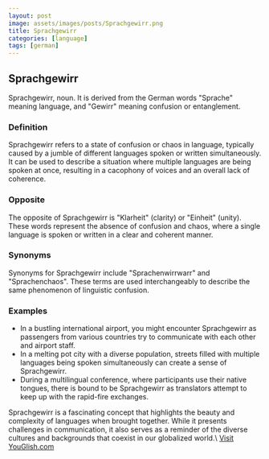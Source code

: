 ```yaml
---
layout: post
image: assets/images/posts/Sprachgewirr.png
title: Sprachgewirr
categories: [language]
tags: [german]
---
```


## Sprachgewirr

Sprachgewirr, noun. It is derived from the German words "Sprache" meaning language, and "Gewirr" meaning confusion or entanglement.

### Definition

Sprachgewirr refers to a state of confusion or chaos in language, typically caused by a jumble of different languages spoken or written simultaneously. It can be used to describe a situation where multiple languages are being spoken at once, resulting in a cacophony of voices and an overall lack of coherence.

### Opposite

The opposite of Sprachgewirr is "Klarheit" (clarity) or "Einheit" (unity). These words represent the absence of confusion and chaos, where a single language is spoken or written in a clear and coherent manner.

### Synonyms

Synonyms for Sprachgewirr include "Sprachenwirrwarr" and "Sprachenchaos". These terms are used interchangeably to describe the same phenomenon of linguistic confusion.

### Examples

- In a bustling international airport, you might encounter Sprachgewirr as passengers from various countries try to communicate with each other and airport staff.
- In a melting pot city with a diverse population, streets filled with multiple languages being spoken simultaneously can create a sense of Sprachgewirr.
- During a multilingual conference, where participants use their native tongues, there is bound to be Sprachgewirr as translators attempt to keep up with the rapid-fire exchanges.

Sprachgewirr is a fascinating concept that highlights the beauty and complexity of languages when brought together. While it presents challenges in communication, it also serves as a reminder of the diverse cultures and backgrounds that coexist in our globalized world.\ <a id="yg-widget-0" class="youglish-widget" data-query="Sprachgewirr" data-lang="german" data-components="8412" data-auto-start="0" data-bkg-color="theme_light" data-title="How%20to%20pronounce%20Sprachgewirr%20in%20German"  rel="nofollow" href="https://youglish.com">Visit YouGlish.com</a><script async src="https://youglish.com/public/emb/widget.js" charset="utf-8"></script>